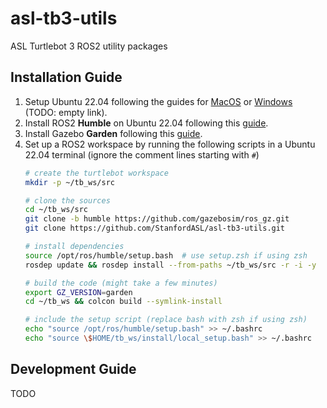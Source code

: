 # asl-tb3-utils
ASL Turtlebot 3 ROS2 utility packages

## Installation Guide
1. Setup Ubuntu 22.04 following the guides for [MacOS]() or [Windows]() (TODO: empty link).
2. Install ROS2 **Humble** on Ubuntu 22.04 following this
   [guide](https://docs.ros.org/en/humble/Installation/Ubuntu-Install-Debians.html).
3. Install Gazebo **Garden** following this [guide](https://gazebosim.org/docs/garden/install_ubuntu).
4. Set up a ROS2 workspace by running the following scripts in a Ubuntu 22.04 terminal
   (ignore the comment lines starting with `#`)
    ```sh
    # create the turtlebot workspace
    mkdir -p ~/tb_ws/src

    # clone the sources
    cd ~/tb_ws/src
    git clone -b humble https://github.com/gazebosim/ros_gz.git
    git clone https://github.com/StanfordASL/asl-tb3-utils.git

    # install dependencies
    source /opt/ros/humble/setup.bash  # use setup.zsh if using zsh
    rosdep update && rosdep install --from-paths ~/tb_ws/src -r -i -y

    # build the code (might take a few minutes)
    export GZ_VERSION=garden
    cd ~/tb_ws && colcon build --symlink-install

    # include the setup script (replace bash with zsh if using zsh)
    echo "source /opt/ros/humble/setup.bash" >> ~/.bashrc
    echo "source \$HOME/tb_ws/install/local_setup.bash" >> ~/.bashrc
    ```

## Development Guide
TODO

